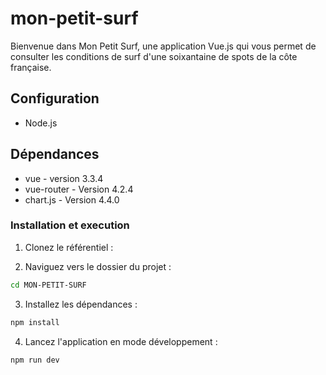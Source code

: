 # mon-petit-surf
Bienvenue dans Mon Petit Surf, une application Vue.js qui vous permet de consulter les conditions de surf d'une soixantaine de spots de la côte française.

## Configuration
- Node.js

## Dépendances
- vue - version 3.3.4
- vue-router - Version 4.2.4
- chart.js - Version 4.4.0

### Installation et execution

1. Clonez le référentiel :

2. Naviguez vers le dossier du projet :
```sh
cd MON-PETIT-SURF
```

3. Installez les dépendances :
```sh
npm install
```
4. Lancez l'application en mode développement :
```sh
npm run dev
```
